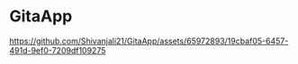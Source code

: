 # GitaApp

https://github.com/Shivanjali21/GitaApp/assets/65972893/19cbaf05-6457-491d-9ef0-7209df109275

